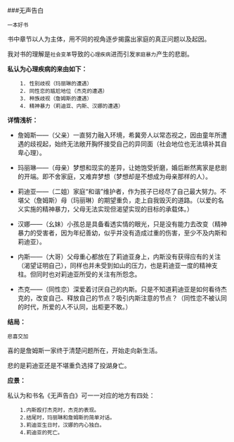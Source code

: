 ###无声告白

`一本好书`

书中章节以人为主体，用不同的视角逐步揭露出家庭的真正问题以及起因。

我对书的理解是`社会变革`导致的`心理疾病`进而引发`家庭暴力`产生的悲剧。

**私认为心理疾病的来由如下：**
    
        1. 性别歧视（玛丽琳的遭遇）
        2. 同性恋的尴尬地位（杰克的遭遇）
        3. 种族歧视（詹姆斯的遭遇）
        4. 精神暴力（莉迪亚、内斯、汉娜的遭遇）
        
        
**详情浅析：**

- 詹姆斯——（父亲）一直努力融入环境，希冀旁人以常态视之，因由童年所遭遇的歧视起，始终无法敞开胸怀接受自己的异同面（社会地位也无法填补其自卑心理）。

- 玛丽琳——（母亲）梦想和现实的差异，让她饱受折磨，婚后断然离家是悲剧的开端。即不舍家庭，又难弃梦想（梦想却是不想成为母亲那样的人）。

- 莉迪亚——（二姐）家庭“和谐”维护者，作为孩子已经尽了自己最大努力。不堪父（詹姆斯）母（玛丽琳）的期望重负，走上自我毁灭的道路。（以爱的名义实施的精神暴力，父母无法实现但渴望实现的目标的承载体。）

- 汉娜——（幺妹）小孩总是具备看透实情的眼光，只是没有能力去改变（精神暴力的受害者，因为年纪善幼，似乎并没有造成过重的伤害，至少不及内斯和莉迪亚）。

- 内斯——（大哥）父母重心都放在了莉迪亚身上，内斯没有获得应有的关注（渴望证明自己），同样也并未受到如山的压力，也是莉迪亚一度的精神支柱。但同时也对莉迪亚所受的关注有所怨念。

- 杰克——（同性恋）深爱着讨厌自己的内斯。只是不知道莉迪亚是如何看待杰克的，改变自己、释放自己的节点？吸引内斯注意的节点？（同性恋不被认同的时代，所爱的人不认同，出柜更不敢。）


**结局：**

`悲喜交加`

喜的是詹姆斯一家终于清楚问题所在，开始走向新生活。

悲的是莉迪亚还是不堪重负选择了投湖身亡。

**应景：**

私认为和书名《无声告白》可一一对应的地方有四处：
    
        1.内斯殴打杰克时，杰克的表现。
        2.结尾时，玛丽琳和詹姆斯的简单对话。
        3.莉迪亚生日时，汉娜的内心独白。
        4.莉迪亚的死亡。